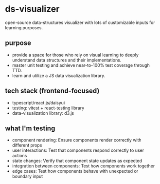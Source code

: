 # ds-visualizer

open-source data-structures visualizer with lots of customizable inputs for learning purposes.

## purpose

- provide a space for those who rely on visual learning to deeply understand data structures and their implementations.
- master unit testing and achieve near-to-100% test coverage through TTD.
- learn and utilize a JS data visualization library.

## tech stack (frontend-focused)

- typescript/react.js/daisyui
- testing: vitest + react-testing library
- data-visualization library: d3.js

## what I'm testing

- component rendering: Ensure components render correctly with different props
- user interactions: Test that components respond correctly to user actions
- state changes: Verify that component state updates as expected
- integration between components: Test how components work together
- edge cases: Test how components behave with unexpected or boundary input
